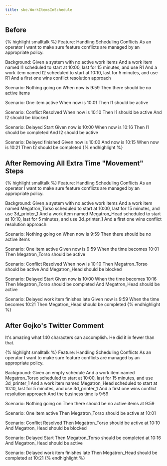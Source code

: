 ```yaml
---
title: sbe.WorkItemsInSchedule
---
```

## Before
{% highlight smalltalk %}
Feature: Handling Scheduling Conflicts
  As an operator I want to make sure feature conflicts are managed by an appropriate policy.

  Background:
    Given a system with no active work items
    And a work item named I1 scheduled to start at 10:00, last for 15 minutes, and use R1
    And a work item named I2 scheduled to start at 10:10, last for 5 minutes, and use R1
    And a first one wins conflict resolution approach

  Scenario: Nothing going on
    When now is 9:59
    Then there should be no active items

  Scenario: One item active
    When now is 10:01
    Then I1 should be active

  Scenario: Conflict Resolved
    When now is 10:10
    Then I1 should be active
    And I2 should be blocked

  Scenario: Delayed Start
    Given now is 10:00
    When now is 10:16
    Then I1 should be completed
    And I2 should be active

  Scenario: Delayed finished
    Given now is 10:00
    And now is 10:15
    When now is 10:21
    Then I2 should be completed
{% endhighlight %}

## After Removing All Extra Time "Movement" Steps
{% highlight smalltalk %}
Feature: Handling Scheduling Conflicts
  As an operator I want to make sure feature conflicts are managed by an appropriate policy.

  Background:
    Given a system with no active work items
    And a work item named Megatron_Torso scheduled to start at 10:00, last for 15 minutes, and use 3d_printer_1
    And a work item named Megatron_Head scheduled to start at 10:10, last for 5 minutes, and use 3d_printer_1
    And a first one wins conflict resolution approach

  Scenario: Nothing going on
    When now is 9:59
    Then there should be no active items

  Scenario: One item active
    Given now is 9:59
    When the time becomes 10:01
    Then Megatron_Torso should be active

  Scenario: Conflict Resolved
    When now is 10:10
    Then Megatron_Torso should be active
    And Megatron_Head should be blocked

  Scenario: Delayed Start
    Given now is 10:00
    When the time becomes 10:16
    Then Megatron_Torso should be completed
    And Megatron_Head should be active

  Scenario: Delayed work item finishes late
    Given now is 9:59
    When the time becomes 10:21
    Then Megatron_Head should be completed
{% endhighlight %}

## After Gojko's Twitter Comment
It's amazing what 140 characters can accomplish. He did it in fewer than that.

{% highlight smalltalk %}
Feature: Handling Scheduling Conflicts
  As an operator I want to make sure feature conflicts are managed by an appropriate policy.

  Background:
    Given an empty schedule
    And a work item named Megatron_Torso scheduled to start at 10:00, last for 15 minutes, and use 3d_printer_1
    And a work item named Megatron_Head scheduled to start at 10:10, last for 5 minutes, and use 3d_printer_1
    And a first one wins conflict resolution approach
    And the business time is 9:59

  Scenario: Nothing going on
    Then there should be no active items at 9:59

  Scenario: One item active
    Then Megatron_Torso should be active at 10:01

  Scenario: Conflict Resolved
    Then Megatron_Torso should be active at 10:10
    And Megatron_Head should be blocked

  Scenario: Delayed Start
    Then Megatron_Torso should be completed at 10:16
    And Megatron_Head should be active

  Scenario: Delayed work item finishes late
    Then Megatron_Head should be completed at 10:21
{% endhighlight %}
